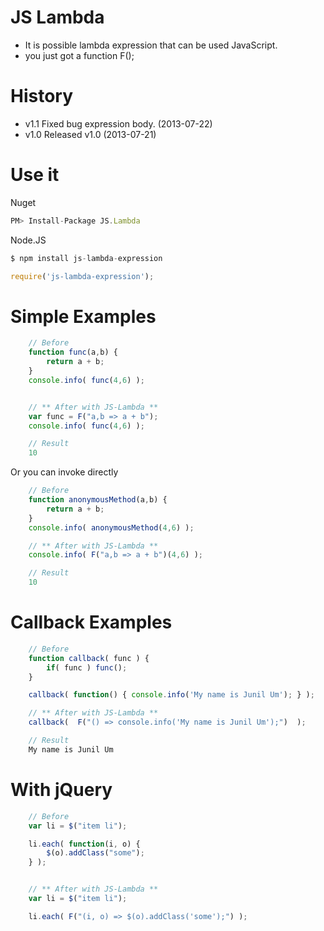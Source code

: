 JS Lambda
=========
- It is possible lambda expression that can be used JavaScript.
- you just got a function F();

History
=======
- v1.1
  Fixed bug expression body. \(2013-07-22)
- v1.0
  Released v1.0 \(2013-07-21)

Use it
=======
Nuget
```js
PM> Install-Package JS.Lambda
```

Node.JS
```js
$ npm install js-lambda-expression

require('js-lambda-expression');
```

Simple Examples
===============
```js
    // Before
    function func(a,b) {
        return a + b;
    }
    console.info( func(4,6) );


    // ** After with JS-Lambda **
    var func = F("a,b => a + b");
    console.info( func(4,6) );

    // Result
    10
```

Or you can invoke directly

```js
    // Before
    function anonymousMethod(a,b) {
        return a + b;
    }
    console.info( anonymousMethod(4,6) );

    // ** After with JS-Lambda **
    console.info( F("a,b => a + b")(4,6) );

    // Result
    10
```

Callback Examples
=================
```js
    // Before
    function callback( func ) {
        if( func ) func();
    }

    callback( function() { console.info('My name is Junil Um'); } );

    // ** After with JS-Lambda **
    callback(  F("() => console.info('My name is Junil Um');")  );

    // Result
    My name is Junil Um
```

With jQuery
===========
```js
    // Before
    var li = $("item li");

    li.each( function(i, o) {
        $(o).addClass("some");
    } );


    // ** After with JS-Lambda **
    var li = $("item li");

    li.each( F("(i, o) => $(o).addClass('some');") );

```
